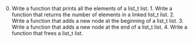 0. Write a function that prints all the elements of a list_t list. 1. Write a function that returns the number of elements in a linked list_t list. 2. Write a function that adds a new node at the beginning of a list_t list. 3. Write a function that adds a new node at the end of a list_t list. 4. Write a function that frees a list_t list.
